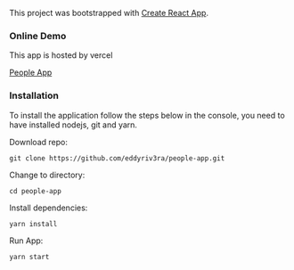 This project was bootstrapped with
[Create React App](https://github.com/facebook/create-react-app).

### Online Demo

This app is hosted by vercel

[People App](https://people-app.vercel.app/)

### Installation

To install the application follow the steps below in the console, you need to
have installed nodejs, git and yarn.

Download repo:

```
git clone https://github.com/eddyriv3ra/people-app.git
```

Change to directory:

```
cd people-app
```

Install dependencies:

```
yarn install
```

Run App:

```
yarn start
```
